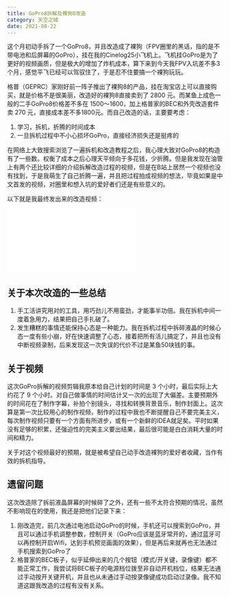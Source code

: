 ```yaml
---
title: GoPro8拆解及裸狗8改造
category: 天空之城
date: 2021-08-22
---
```


这个月初动手拆了一个GoPro8，并且改造成了裸狗（FPV圈里的黑话，指的是不带电池和后屏幕的GoPro），挂在我的Cinelog25小飞机上。飞机挂GoPro是为了更好的视频画质，但是极大的增加了炸机成本，算下来到今天我FPV入坑差不多3个月，感觉平飞已经可以驾驭住了，于是忍不住要搞一个裸狗玩玩。

格普（GEPRC）家刚好前一阵子推出了裸狗8的产品，挂在淘宝店上可以直接购买，就是价格不是很美丽，改造好的裸狗8直接卖到了 2800 元。而某鱼上成色一般的二手GoPro8价格差不多在 1500～1600，加上格普家的BEC和外壳改造套件卖 270 元，直接成本差不多1800元。而自己改造的话，主要要考虑：

1. 学习，拆机，折腾的时间成本
2. 一旦拆机过程中不小心损坏GoPro，直接经济损失还是挺疼的

在网络上大致搜索浏览了一遍拆机和改造教程之后，我心理大致对GoPro8的构造有了一些数。权衡了成本之后心理天平倾向于多花钱，少折腾。但是我发现在油管上有两个还比较详细的介绍拆解改造过程的视频，但是在B站上居然一个视频也没有找到，于是我萌生了自己折腾一遍，并且把过程拍成视频的想法，毕竟如果是中文首发的视频，对圈里和想入坑的爱好者们还是有些意义的。

以下就是我最终发出来的改造视频：

<iframe src="//player.bilibili.com/player.html?aid=890092860&bvid=BV1qP4y1p7TD&cid=394752405&page=1" scrolling="no" border="0" frameborder="no" framespacing="0" allowfullscreen="true"> </iframe>

## 关于本次改造的一些总结

1. 手工活讲究用对的工具，用巧劲儿不用蛮劲，才能事半功倍。我在拆机中间一度着急用力，结果把自己手扎破了。
2. 发生糟糕的事情还能保持心态是一种能力。我在拆机过程中拆碎液晶的时候心态一度有些小崩，好在快速调整了心态，接着把所有活儿搞定了，并且也没有中断视频录制，后来发现这一次失误的代价不过是某鱼50块钱的事。

## 关于视频

这次GoPro拆解的视频剪辑我原本给自己计划的时间是 3 个小时，最后实际上大约花了 9 个小时。对自己做事情的时间估计又一次的出现了大偏差。主要预期外的时间花在了制作字幕，补拍个别镜头，寻找和转换背景音乐，制作封面上。这次算是第一次比较用心的制作视频，制作的过程中我也不断提醒自己不要完美主义，每次制作视频只要有一个方面有所进步，或有一个新鲜的IDEA就足矣。平时如果没有足够的积累，还强迫性的完美主义要出结果，最后很可能是白白消耗大量的时间和精力。

关于对这个视频最好的预期，就是被希望自己动手改造裸狗的爱好者收藏，当作有效的拆机指导。

## 遗留问题

这次改造除了拆前液晶屏幕的时候碎了之外，还有一些不太符合预期的情况，虽然不影响现在的使用，我还是把他们记录下来：

1. 刚改造完，前几次通过电池启动GoPro的时候，手机还可以搜索到GoPro，并且可以通过手机调整参数，控制开关（GoPro应该是蓝牙常开的，通过蓝牙可以再控制开启Wifi，达到手机预览画面的效果），但是再后来就再也无法通过手机搜索到GoPro了
2. 格普家的BEC板子，似乎延伸出来的几个按钮（模式/开关键，录像键）都不能正常工作，我尝试将BEC板子的电源档位拨至非自动开机档位，结果无法通过手动按开关键开机，并且也从未通过手动按录像键成功启动过录像。我不知道这跟我改造的过程有没有关系。